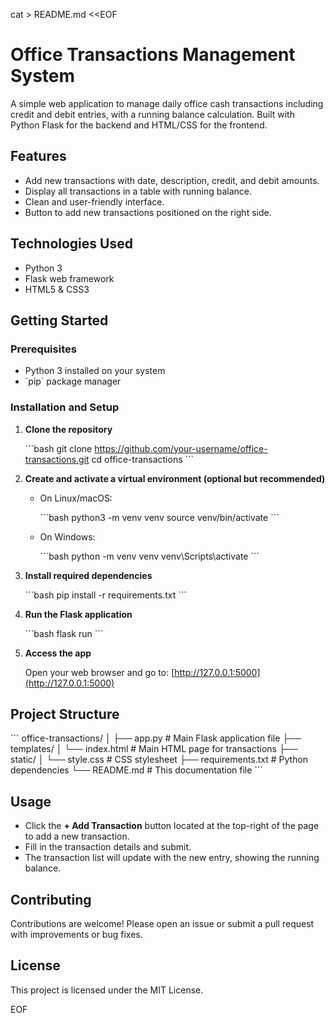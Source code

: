 cat > README.md <<EOF
# Office Transactions Management System

A simple web application to manage daily office cash transactions including credit and debit entries, with a running balance calculation. Built with Python Flask for the backend and HTML/CSS for the frontend.

## Features

- Add new transactions with date, description, credit, and debit amounts.
- Display all transactions in a table with running balance.
- Clean and user-friendly interface.
- Button to add new transactions positioned on the right side.

## Technologies Used

- Python 3
- Flask web framework
- HTML5 & CSS3

## Getting Started

### Prerequisites

- Python 3 installed on your system
- \`pip\` package manager

### Installation and Setup

1. **Clone the repository**

   \`\`\`bash
   git clone https://github.com/your-username/office-transactions.git
   cd office-transactions
   \`\`\`

2. **Create and activate a virtual environment (optional but recommended)**

   - On Linux/macOS:

     \`\`\`bash
     python3 -m venv venv
     source venv/bin/activate
     \`\`\`

   - On Windows:

     \`\`\`bash
     python -m venv venv
     venv\Scripts\activate
     \`\`\`

3. **Install required dependencies**

   \`\`\`bash
   pip install -r requirements.txt
   \`\`\`

4. **Run the Flask application**

   \`\`\`bash
   flask run
   \`\`\`

5. **Access the app**

   Open your web browser and go to: [http://127.0.0.1:5000](http://127.0.0.1:5000)

## Project Structure

\`\`\`
office-transactions/
│
├── app.py                 # Main Flask application file
├── templates/
│   └── index.html         # Main HTML page for transactions
├── static/
│   └── style.css          # CSS stylesheet
├── requirements.txt       # Python dependencies
└── README.md              # This documentation file
\`\`\`

## Usage

- Click the **+ Add Transaction** button located at the top-right of the page to add a new transaction.
- Fill in the transaction details and submit.
- The transaction list will update with the new entry, showing the running balance.

## Contributing

Contributions are welcome! Please open an issue or submit a pull request with improvements or bug fixes.

## License

This project is licensed under the MIT License.

EOF
